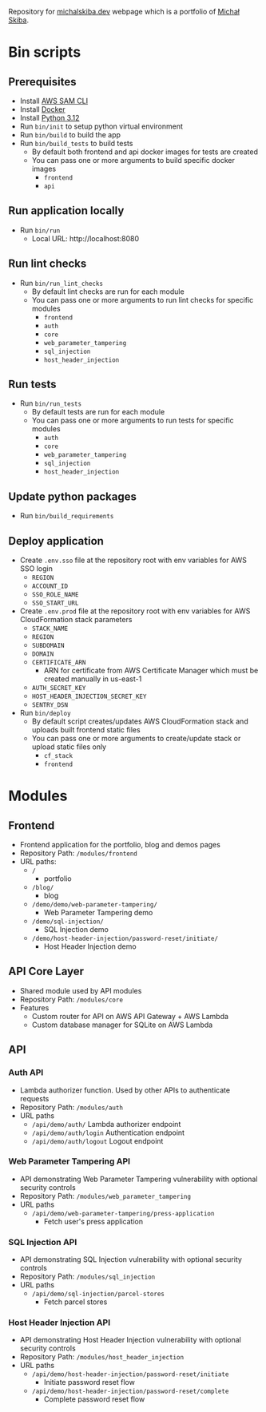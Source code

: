 Repository for [michalskiba.dev](https://michalskiba.dev/) webpage which is a portfolio of [Michał Skiba](https://www.linkedin.com/in/michal-skiba-dev/).

# Bin scripts

## Prerequisites

- Install [AWS SAM CLI](https://docs.aws.amazon.com/serverless-application-model/latest/developerguide/install-sam-cli.html)
- Install [Docker](https://docs.docker.com/get-docker/)
- Install [Python 3.12](https://www.python.org/downloads/release/python-3120/)
- Run `bin/init` to setup python virtual environment
- Run `bin/build` to build the app
- Run `bin/build_tests` to build tests
    - By default both frontend and api docker images for tests are created
    - You can pass one or more arguments to build specific docker images
        - `frontend`
        - `api`


## Run application locally

- Run `bin/run`
    - Local URL: http://localhost:8080

## Run lint checks

- Run `bin/run_lint_checks`
    - By default lint checks are run for each module
    - You can pass one or more arguments to run lint checks for specific modules
        - `frontend`
        - `auth`
        - `core`
        - `web_parameter_tampering`
        - `sql_injection`
        - `host_header_injection`

## Run tests

- Run `bin/run_tests`
    - By default tests are run for each module
    - You can pass one or more arguments to run tests for specific modules
        - `auth`
        - `core`
        - `web_parameter_tampering`
        - `sql_injection`
        - `host_header_injection`

## Update python packages

- Run `bin/build_requirements`

## Deploy application

- Create `.env.sso` file at the repository root with env variables for AWS SSO login
    - `REGION`
    - `ACCOUNT_ID`
    - `SSO_ROLE_NAME`
    - `SSO_START_URL`
- Create `.env.prod` file at the repository root with env variables for AWS CloudFormation stack parameters
    - `STACK_NAME`
    - `REGION`
    - `SUBDOMAIN`
    - `DOMAIN`
    - `CERTIFICATE_ARN`
        - ARN for certificate from AWS Certificate Manager which must be created manually in us-east-1
    - `AUTH_SECRET_KEY`
    - `HOST_HEADER_INJECTION_SECRET_KEY`
    - `SENTRY_DSN`
- Run `bin/deploy`
    - By default script creates/updates AWS CloudFormation  stack and uploads built frontend static files
    - You can pass one or more arguments to create/update stack or upload static files only
        - `cf_stack`
        - `frontend`

# Modules

## Frontend
- Frontend application for the portfolio, blog and demos pages
- Repository Path: `/modules/frontend`
- URL paths:
    - `/`
        - portfolio
    - `/blog/`
        - blog
    - `/demo/demo/web-parameter-tampering/`
        - Web Parameter Tampering demo
    - `/demo/sql-injection/`
        - SQL Injection demo
    - `/demo/host-header-injection/password-reset/initiate/`
        - Host Header Injection demo


## API Core Layer

- Shared module used by API modules
- Repository Path: `/modules/core`
- Features
    - Custom router for API on AWS API Gateway + AWS Lambda
    - Custom database manager for SQLite on AWS Lambda

## API

### Auth API
- Lambda authorizer function. Used by other APIs to authenticate requests
- Repository Path: `/modules/auth`
- URL paths
    - `/api/demo/auth/`
        Lambda authorizer endpoint
    - `/api/demo/auth/login`
        Authentication endpoint
    - `/api/demo/auth/logout`
        Logout endpoint

### Web Parameter Tampering API
- API demonstrating Web Parameter Tampering vulnerability with optional security controls
- Repository Path: `/modules/web_parameter_tampering`
- URL paths
    - `/api/demo/web-parameter-tampering/press-application`
        - Fetch user's press application

### SQL Injection API
- API demonstrating SQL Injection vulnerability with optional security controls
- Repository Path: `/modules/sql_injection`
- URL paths
    - `/api/demo/sql-injection/parcel-stores`
        - Fetch parcel stores


### Host Header Injection API
- API demonstrating Host Header Injection vulnerability with optional security controls
- Repository Path: `/modules/host_header_injection`
- URL paths
    - `/api/demo/host-header-injection/password-reset/initiate`
        - Initiate password reset flow
    - `/api/demo/host-header-injection/password-reset/complete`
        - Complete password reset flow

